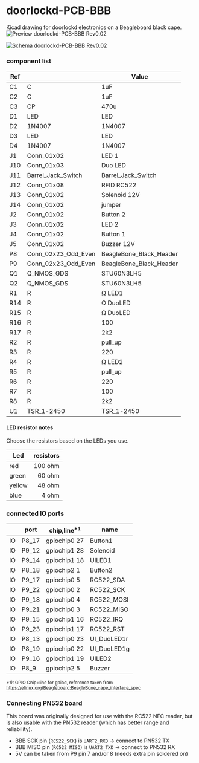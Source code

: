 # doorlockd-PCB-BBB

Kicad drawing for doorlockd electronics on a Beagleboard black cape.
<img src="https://raw.githubusercontent.com/wie-niet/doorlockd-PCB-BBB/master/preview-rev0.02.png" alt="Preview doorlockd-PCB-BBB Rev0.02">

[<img src="https://raw.githubusercontent.com/wie-niet/doorlockd-PCB-BBB/master/schematic-rev0.02.png" alt="Schema doorlockd-PCB-BBB Rev0.02">](https://github.com/wie-niet/doorlockd-PCB-BBB/blob/master/schematic-rev0.02.pdf)




### component list
|Ref| |Value|
| --- | --- | --- |
|C1|C|1uF |
|C2|C|1uF|
|C3|CP|470u|
|D1|LED|LED|
|D2|1N4007|1N4007|
|D3|LED|LED|
|D4|1N4007|1N4007|
|J1|Conn_01x02|LED 1|
|J10|Conn_01x03|Duo LED|
|J11|Barrel_Jack_Switch|Barrel_Jack_Switch|
|J12|Conn_01x08|RFID RC522|
|J13|Conn_01x02|Solenoid 12V|
|J14|Conn_01x02|jumper|
|J2|Conn_01x02|Button 2|
|J3|Conn_01x02|LED 2|
|J4|Conn_01x02|Button 1|
|J5|Conn_01x02|Buzzer 12V|
|P8|Conn_02x23_Odd_Even|BeagleBone_Black_Header|
|P9|Conn_02x23_Odd_Even|BeagleBone_Black_Header|
|Q1|Q_NMOS_GDS|STU60N3LH5|
|Q2|Q_NMOS_GDS|STU60N3LH5|
|R1|R|Ω LED1 |
|R14|R|Ω DuoLED|
|R15|R|Ω DuoLED|
|R16|R|100|
|R17|R|2k2|
|R2|R|pull_up|
|R3|R|220|
|R4|R|Ω LED2|
|R5|R|pull_up|
|R6|R|220|
|R7|R|100|
|R8|R|2k2|
|U1|TSR_1-2450|TSR_1-2450|

#### LED resistor notes
Choose the resistors based on the LEDs you use.

|Led |resistors|
| --- | ---: |
|red | 100 ohm|
|green | 60 ohm|
|yellow | 48 ohm|
|blue |4 ohm|


### connected IO ports
| |port|chip,line<sup>\*1</sup>|name|
| --- | --- | --- | --- |
|IO|P8_17|gpiochip0 27|Button1|
|IO|P9_12|gpiochip1 28|Solenoid|
|IO|P9_14|gpiochip1 18|UILED1|
|IO|P8_18|gpiochip2 1|Button2|
|IO|P9_17|gpiochip0 5|RC522_SDA|
|IO|P9_22|gpiochip0 2|RC522_SCK|
|IO|P9_18|gpiochip0 4|RC522_MOSI|
|IO|P9_21|gpiochip0 3|RC522_MISO|
|IO|P9_15|gpiochip1 16|RC522_IRQ|
|IO|P9_23|gpiochip1 17|RC522_RST|
|IO|P8_13|gpiochip0 23|UI_DuoLED1r|
|IO|P8_19|gpiochip0 22|UI_DuoLED1g|
|IO|P9_16|gpiochip1 19|UILED2|
|IO|P8_9|gpiochip2 5|Buzzer|

<sub>*\*1):* GPIO Chip+line for gpiod, reference taken from https://elinux.org/Beagleboard:BeagleBone_cape_interface_spec </sub>

### Connecting PN532 board
This board was originally designed for use with the RC522 NFC reader,
but is also usable with the PN532 reader (which has better range and
reliability).

 - BBB SCK pin (`RC522_SCK`) is `UART2_RXD` -> connect to PN532 TX
 - BBB MISO pin (`RC522_MISO`) is `UART2_TXD` -> connect to PN532 RX
 - 5V can be taken from P9 pin 7 and/or 8 (needs extra pin soldered on)
